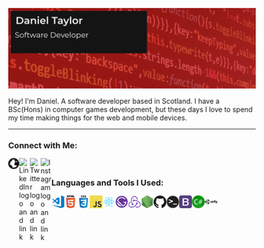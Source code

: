 <img src="https://raw.githubusercontent.com/dantay0803/dantay0803/master/gh-header.png" alt="banner that says Dnaiel Taylor - Software Developer">

<br />

Hey! I'm Daniel. A software developer based in Scotland. I have a BSc(Hons) in computer games development, but these days I love to spend my time making things for the web and mobile devices.

---

### Connect with Me:

[<img align="left" alt="danielt.co.uk logo and link" width="22px" src="https://raw.githubusercontent.com/iconic/open-iconic/master/svg/globe.svg" />][website]
[<img align="left" alt="LinkedIn logo and link" width="22px" src="https://cdn.jsdelivr.net/npm/simple-icons@v3/icons/linkedin.svg" />][linkedin]
[<img align="left" alt="Twitter logo and link" width="22px" src="https://cdn.jsdelivr.net/npm/simple-icons@v3/icons/twitter.svg" />][twitter]
[<img align="left" alt="Instagram logo and link" width="22px" src="https://cdn.jsdelivr.net/npm/simple-icons@v3/icons/instagram.svg" />][instagram]

<br />

### Languages and Tools I Used:

[<img align="left" alt="Visual Studio Code" width="26px" src="https://raw.githubusercontent.com/github/explore/80688e429a7d4ef2fca1e82350fe8e3517d3494d/topics/visual-studio-code/visual-studio-code.png" />][projects]
[<img align="left" alt="HTML5" width="26px" src="https://raw.githubusercontent.com/github/explore/80688e429a7d4ef2fca1e82350fe8e3517d3494d/topics/html/html.png" />][projects]
[<img align="left" alt="CSS3" width="26px" src="https://raw.githubusercontent.com/github/explore/80688e429a7d4ef2fca1e82350fe8e3517d3494d/topics/css/css.png" />][projects]
[<img align="left" alt="JavaScript" width="26px" src="https://raw.githubusercontent.com/github/explore/80688e429a7d4ef2fca1e82350fe8e3517d3494d/topics/javascript/javascript.png" />][projects]
[<img align="left" alt="React" width="26px" src="https://raw.githubusercontent.com/github/explore/80688e429a7d4ef2fca1e82350fe8e3517d3494d/topics/react/react.png" />][projects]
[<img align="left" alt="Gatsby" width="26px" src="https://raw.githubusercontent.com/github/explore/e94815998e4e0713912fed477a1f346ec04c3da2/topics/gatsby/gatsby.png" />][projects]
[<img align="left" alt="Redux" width="26px" src="https://raw.githubusercontent.com/github/explore/80688e429a7d4ef2fca1e82350fe8e3517d3494d/topics/redux/redux.png" />][projects]
[<img align="left" alt="Node.js" width="26px" src="https://raw.githubusercontent.com/github/explore/80688e429a7d4ef2fca1e82350fe8e3517d3494d/topics/nodejs/nodejs.png" />][projects]
[<img align="left" alt="GitHub" width="26px" src="https://raw.githubusercontent.com/github/explore/78df643247d429f6cc873026c0622819ad797942/topics/github/github.png" />][projects]
[<img align="left" alt="Terminal" width="26px" src="https://raw.githubusercontent.com/github/explore/80688e429a7d4ef2fca1e82350fe8e3517d3494d/topics/terminal/terminal.png" />][projects]
[<img align="left" alt="Bootstrap" width="26px" src="https://raw.githubusercontent.com/github/explore/80688e429a7d4ef2fca1e82350fe8e3517d3494d/topics/bootstrap/bootstrap.png" />][projects]
[<img align="left" alt="CSharp" width="26px" src="https://raw.githubusercontent.com/github/explore/80688e429a7d4ef2fca1e82350fe8e3517d3494d/topics/csharp/csharp.png" />][projects]
[<img align="left" alt="Unity" width="26px" src="https://raw.githubusercontent.com/github/explore/80688e429a7d4ef2fca1e82350fe8e3517d3494d/topics/unity/unity.png" />][projects]

[website]: https://www.danielt.co.uk/
[linkedin]: https://www.linkedin.com/in/danielt0803/
[twitter]: https://twitter.com/DanielTaylorDev
[instagram]: https://www.instagram.com/danieltaylordev/
[projects]: https://www.danielt.co.uk/#projects
